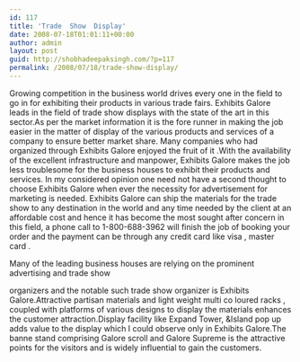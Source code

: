 ```yaml
---
id: 117
title: 'Trade  Show  Display'
date: 2008-07-18T01:01:11+00:00
author: admin
layout: post
guid: http://shobhadeepaksingh.com/?p=117
permalink: /2008/07/18/trade-show-display/
---
```

Growing competition in the business world drives every one in the field to go in for exhibiting their products in various trade fairs. Exhibits Galore leads in the field of trade show displays with the state of the art in this sector.As per the market information it is the fore runner in making the job easier in the matter of display of the various products and services of a company to ensure better market share. Many companies who had organized through Exhibits Galore enjoyed the fruit of it .With the availability of the excellent infrastructure and manpower, Exhibits Galore makes the job less troublesome for the business houses to exhibit their products and services. In my considered opinion one need not have a second thought to choose Exhibits Galore when ever the necessity for advertisement for marketing is needed. Exhibits Galore can ship the materials for the trade show to any destination in the world and any time needed by the client at an affordable cost and hence it has become the most sought after concern in this field, a phone call to 1-800-688-3962 will finish the job of booking your order and the payment can be through any credit card like visa , master card .

Many of the leading business houses are relying on the prominent advertising and trade show
  
organizers and the notable such trade show organizer is Exhibits Galore.Attractive partisan materials and light weight multi co loured racks , coupled with platforms of various designs to display the materials enhances the customer attraction.Display facility like Expand Tower, &Island pop up adds value to the display which I could observe only in Exhibits Galore.The banne stand comprising Galore scroll and Galore Supreme is the attractive points for the visitors and is widely influential to gain the customers.